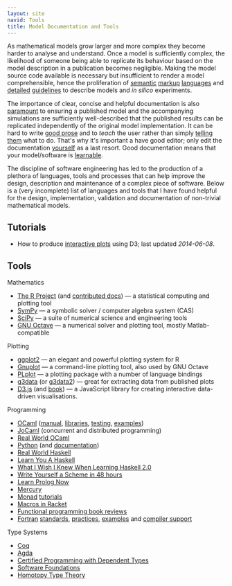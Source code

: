 ```yaml
---
layout: site
navid: Tools
title: Model Documentation and Tools
---
```


As mathematical models grow larger and more complex they become harder to
analyse and understand.
Once a model is sufficiently complex, the likelihood of someone being able to
replicate its behaviour based on the model description in a publication
becomes negligible.
Making the model source code available is necessary but insufficient to render
a model comprehensible, hence the proliferation of
[semantic](http://sed-ml.org/) [markup](http://sbml.org/)
[languages](http://www.cellml.org/) and
[detailed](http://co.mbine.org/standards/miriam)
[guidelines](http://biomodels.net/miase/) to describe models and *in silico*
experiments.

The importance of clear, concise and helpful documentation is also
[paramount](http://jacobian.org/writing/great-documentation/) to ensuring a
published model and the accompanying simulations are sufficiently
well-described that the published results can be replicated independently of
the original model implementation.
It can be hard to write [good
prose](http://www.americanscientist.org/issues/id.877,y.0,no.,content.true,page.1,css.print/issue.aspx)
and to *teach* the user rather than simply
[telling them](http://stevelosh.com/blog/2013/09/teach-dont-tell/) what to do.
That's why it's important a have good editor; only edit the documentation
[yourself](http://lifehacker.com/5968996/how-to-edit-your-own-writing/all) as
a last resort.
Good documentation means that your model/software is
[learnable](http://brikis98.blogspot.com.tr/2014/05/you-are-what-you-document.html).

The discipline of software engineering has led to the production of a plethora
of languages, tools and processes that can help improve the design,
description and maintenance of a complex piece of software.
Below is a (very incomplete) list of languages and tools that I have found
helpful for the design, implementation, validation and documentation of
non-trivial mathematical models.

## Tutorials

- How to produce [interactive plots](./plotting-with-d3) using D3; last
  updated *2014-06-08*.

## Tools

<p class="label ul">Mathematics</p>

- [The R Project](http://www.r-project.org/) (and
  [contributed docs](http://cran.r-project.org/other-docs.html)) &mdash; a
  statistical computing and plotting tool
- [SymPy](http://sympy.org/) &mdash; a symbolic solver / computer algebra
  system (CAS)
- [SciPy](http://www.scipy.org/) &mdash; a suite of numerical science and
  engineering tools
- [GNU Octave](http://www.gnu.org/software/octave/) &mdash; a numerical solver
  and plotting tool, mostly Matlab-compatible

<p class="label ul">Plotting</p>

- [ggplot2](http://had.co.nz/ggplot2/) &mdash; an elegant and powerful
  plotting system for R
- [Gnuplot](http://www.gnuplot.info/) &mdash; a command-line plotting tool,
  also used by GNU Octave
- [PLplot](http://plplot.sourceforge.net/) &mdash; a plotting package with a
  number of language bindings
- [g3data](https://github.com/pn2200/g3data) (or
  [g3data2](https://github.com/jonasfrantz/g3data2)) &mdash; great for
  extracting data from published plots
- [D3.js](http://d3js.org/) (and
  [book](http://chimera.labs.oreilly.com/books/1230000000345/)) &mdash; a
  JavaScript library for creating interactive data-driven visualisations.

<p class="label ul">Programming</p>

-  [OCaml](http://caml.inria.fr/ocaml/)
   ([manual](http://caml.inria.fr/pub/docs/manual-ocaml/),
   [libraries](http://caml.inria.fr/pub/docs/manual-ocaml/libref/),
   [testing](http://ounit.forge.ocamlcore.org/),
   [examples](http://pleac.sourceforge.net/pleac_ocaml/))
- [JoCaml](http://jocaml.inria.fr/) (concurrent and distributed programming)
- [Real World OCaml](http://realworldocaml.org/)
- [Python](http://www.python.org/) (and
  [documentation](http://docs.python.org/))
- [Real World Haskell](http://book.realworldhaskell.org/)
- [Learn You A Haskell](http://learnyouahaskell.com/)
- [What I Wish I Knew When Learning Haskell 2.0](http://dev.stephendiehl.com/hask)
- [Write Yourself a Scheme in 48 hours](http://en.wikibooks.org/wiki/Write_Yourself_a_Scheme_in_48_Hours)
- [Learn Prolog Now](http://www.learnprolognow.org/)
- [Mercury](http://www.mercurylang.org/)
- [Monad](http://blog.jcoglan.com/2011/03/05/translation-from-haskell-to-javascript-of-selected-portions-of-the-best-introduction-to-monads-ive-ever-read/)
  [tutorials](http://blog.sigfpe.com/2006/08/you-could-have-invented-monads-and.html)
- [Macros in Racket](http://www.greghendershott.com/fear-of-macros/index.html)
- [Functional programming book reviews](http://alexott.net/en/fp/books/)
- [Fortran](http://en.wikipedia.org/wiki/Fortran_95_language_features)
  [standards](http://fortran90.org/),
  [practices](https://bitbucket.org/eric_t/modern-fortran/wiki/Home),
  [examples](http://flibs.sourceforge.net/examples_modern_fortran.html) and
  [compiler support](http://gcc.gnu.org/wiki/GFortran)

<p class="label ul">Type Systems</p>

- [Coq](http://coq.inria.fr/)
- [Agda](http://wiki.portal.chalmers.se/agda/)
- [Certified Programming with Dependent Types](http://adam.chlipala.net/cpdt/)
- [Software Foundations](http://www.cis.upenn.edu/~bcpierce/sf/)
- [Homotopy Type Theory](http://homotopytypetheory.org/book/)
